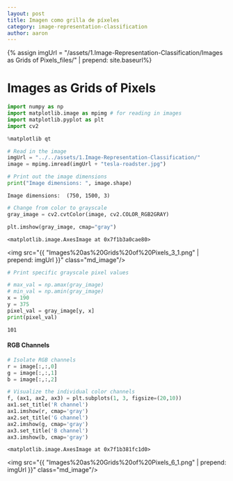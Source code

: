 ```yaml
---
layout: post
title: Imagen como grilla de píxeles
category: image-representation-classification
author: aaron
---
```

{% assign imgUrl = "/assets/1.Image-Representation-Classification/Images as Grids of Pixels_files/" | prepend: site.baseurl%}
# Images as Grids of Pixels


```python
import numpy as np
import matplotlib.image as mpimg # for reading in images
import matplotlib.pyplot as plt
import cv2

%matplotlib qt 
```


```python
# Read in the image
imgUrl = "../../assets/1.Image-Representation-Classification/"
image = mpimg.imread(imgUrl + "tesla-roadster.jpg")

# Print out the image dimensions
print("Image dimensions: ", image.shape)
```

    Image dimensions:  (750, 1500, 3)



```python
# Change from color to grayscale
gray_image = cv2.cvtColor(image, cv2.COLOR_RGB2GRAY)

plt.imshow(gray_image, cmap="gray")
```




    <matplotlib.image.AxesImage at 0x7f1b3a0cae80>



<img src="{{ "Images%20as%20Grids%20of%20Pixels_3_1.png" | prepend: imgUrl }}" class="md_image"/>



```python
# Print specific grayscale pixel values

# max_val = np.amax(gray_image)
# min_val = np.amin(gray_image)
x = 190
y = 375
pixel_val = gray_image[y, x]
print(pixel_val)
```

    101


#### RGB Channels


```python
# Isolate RGB channels
r = image[:,:,0]
g = image[:,:,1]
b = image[:,:,2]

# Visualize the individual color channels
f, (ax1, ax2, ax3) = plt.subplots(1, 3, figsize=(20,10))
ax1.set_title('R channel')
ax1.imshow(r, cmap='gray')
ax2.set_title('G channel')
ax2.imshow(g, cmap='gray')
ax3.set_title('B channel')
ax3.imshow(b, cmap='gray')
```




    <matplotlib.image.AxesImage at 0x7f1b381fc1d0>



<img src="{{ "Images%20as%20Grids%20of%20Pixels_6_1.png" | prepend: imgUrl }}" class="md_image"/>